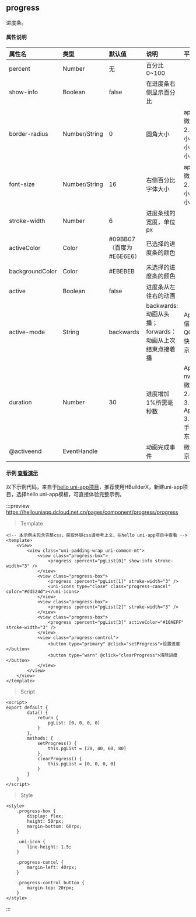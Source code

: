 ## progress
进度条。

#### 属性说明

|属性名			|类型		|默认值		|说明													|平台差异说明				|
|:-				|:-			|:-			|:-														|:-						|
|percent		|Number		|无			|百分比0~100											|						|
|show-info		|Boolean	|false		|在进度条右侧显示百分比									|						|
|border-radius|Number/String|0|圆角大小|app-nvue、微信基础库2.3.1+、QQ小程序、快手小程序、京东小程序|
|font-size|Number/String|16|右侧百分比字体大小|app-nvue、微信基础库2.3.1+、QQ小程序、京东小程序|
|stroke-width	|Number		|6			|进度条线的宽度，单位px									|						|
|activeColor	|Color		|#09BB07（百度为#E6E6E6）	|已选择的进度条的颜色									|						|
|backgroundColor|Color		|#EBEBEB	|未选择的进度条的颜色									|						|
|active			|Boolean	|false		|进度条从左往右的动画									|						|
|active-mode	|String		|backwards	|backwards: 动画从头播；forwards：动画从上次结束点接着播|App、H5、微信小程序、QQ小程序、快手小程序、京东小程序	|
|duration|Number|30|进度增加1%所需毫秒数|App-nvue2.6.1+、微信基础库2.8.2+、H5 3.1.11+、App-Vue 3.1.11+、快手小程序、京东小程序|
|@activeend		|EventHandle|			|动画完成事件											|微信小程序、京东小程序			|

#### 示例 [查看演示](https://hellouniapp.dcloud.net.cn/pages/component/progress/progress)

以下示例代码，来自于[hello uni-app项目](https://github.com/dcloudio/hello-uniapp)，推荐使用HBuilderX，新建uni-app项目，选择hello uni-app模板，可直接体验完整示例。

:::preview https://hellouniapp.dcloud.net.cn/pages/component/progress/progress

> Template
```vue
<!-- 本示例未包含完整css，获取外链css请参考上文，在hello uni-app项目中查看 -->
<template>
	<view>
		<view class="uni-padding-wrap uni-common-mt">
			<view class="progress-box">
				<progress :percent="pgList[0]" show-info stroke-width="3" />
			</view>
			<view class="progress-box">
				<progress :percent="pgList[1]" stroke-width="3" />
				<uni-icons type="close" class="progress-cancel" color="#dd524d"></uni-icons>
			</view>
			<view class="progress-box">
				<progress :percent="pgList[2]" stroke-width="3" />
			</view>
			<view class="progress-box">
				<progress :percent="pgList[3]" activeColor="#10AEFF" stroke-width="3" />
			</view>
			<view class="progress-control">
				<button type="primary" @click="setProgress">设置进度</button>
				<button type="warn" @click="clearProgress">清除进度</button>
			</view>
		</view>
	</view>
</template>
```
> Script
```vue
<script>
export default {
		data() {
			return {
				pgList: [0, 0, 0, 0]
			}
		},
		methods: {
			setProgress() {
				this.pgList = [20, 40, 60, 80]
			},
			clearProgress() {
				this.pgList = [0, 0, 0, 0]
			}
		}
	}
</script>
```
> Style
```vue
<style>
	.progress-box {
		display: flex;
		height: 50rpx;
		margin-bottom: 60rpx;
	}

	.uni-icon {
		line-height: 1.5;
	}

	.progress-cancel {
		margin-left: 40rpx;
	}

	.progress-control button {
		margin-top: 20rpx;
	}
</style>
```
:::

